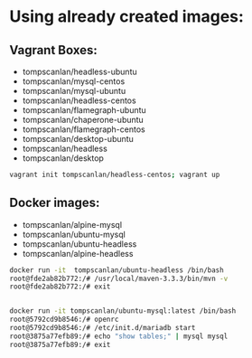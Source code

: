 # Using already created images:


## Vagrant Boxes:

* tompscanlan/headless-ubuntu
* tompscanlan/mysql-centos
* tompscanlan/mysql-ubuntu
* tompscanlan/headless-centos
* tompscanlan/flamegraph-ubuntu
* tompscanlan/chaperone-ubuntu
* tompscanlan/flamegraph-centos
* tompscanlan/desktop-ubuntu
* tompscanlan/headless
* tompscanlan/desktop

```bash
vagrant init tompscanlan/headless-centos; vagrant up
```

## Docker images:
* tompscanlan/alpine-mysql
* tompscanlan/ubuntu-mysql
* tompscanlan/ubuntu-headless
* tompscanlan/alpine-headless

``` bash
docker run -it  tompscanlan/ubuntu-headless /bin/bash
root@fde2ab82b772:/# /usr/local/maven-3.3.3/bin/mvn -v
root@fde2ab82b772:/# exit


docker run -it tompscanlan/ubuntu-mysql:latest /bin/bash
root@5792cd9b8546:/# openrc
root@5792cd9b8546:/# /etc/init.d/mariadb start
root@3875a77efb89:/# echo "show tables;" | mysql mysql
root@3875a77efb89:/# exit

```